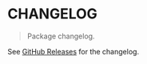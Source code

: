 # CHANGELOG

> Package changelog.

See [GitHub Releases](https://github.com/stdlib-js/random-streams-f/releases) for the changelog.